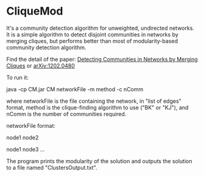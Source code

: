 # CliqueMod

It's a community detection algorithm for unweighted, undirected networks. It is a simple algorithm to detect disjoint communities in networks by merging cliques, but performs better than most of modularity-based community detection algorithm.

Find the detail of the paper: [Detecting Communities in Networks by Merging Cliques](https://ieeexplore.ieee.org/abstract/document/5358036) or [arXiv:1202.0480](https://arxiv.org/pdf/1202.0480.pdf)

To run it:

   java -cp CM.jar CM networkFile -m method -c nComm
  
where networkFile is the file containing the network, in "list of edges" format, method is the clique-finding algorithm to use ("BK" or "KJ"), and nComm is the number of communities required.

networkFile format:

node1 node2

node1 node3
...

The program prints the modularity of the solution and outputs the solution to a file named "ClustersOutput.txt".

